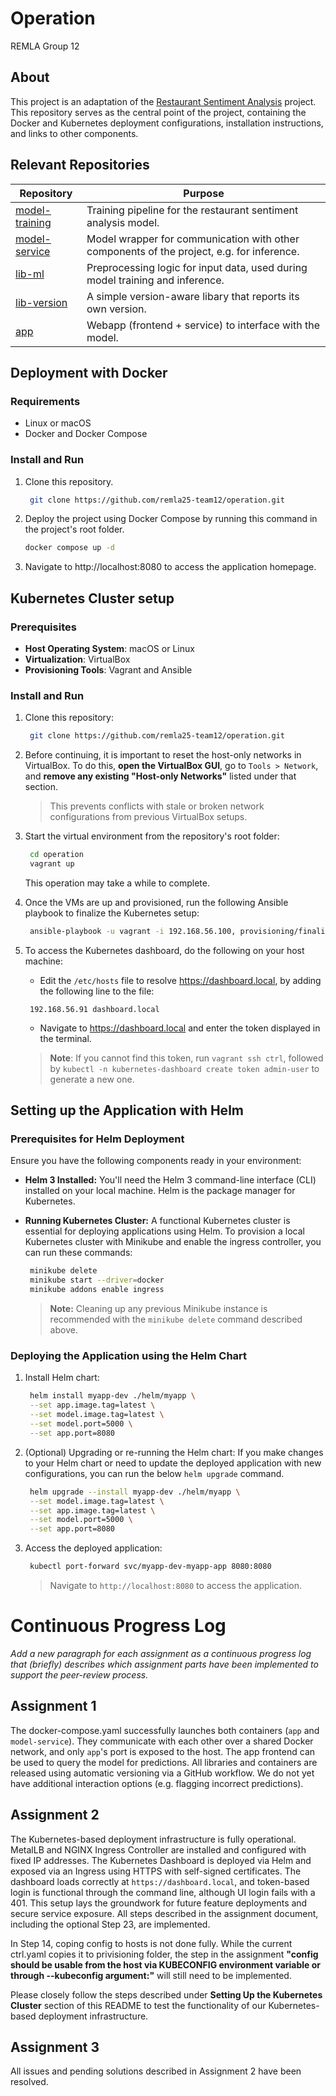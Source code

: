 # Operation

REMLA Group 12

## About

This project is an adaptation of the [Restaurant Sentiment Analysis](https://github.com/proksch/restaurant-sentiment) project.
This repository serves as the central point of the project, containing the Docker and Kubernetes deployment configurations, installation instructions, and links to other components.


## Relevant Repositories

| Repository                                                         | Purpose                                                                                   |
| ------------------------------------------------------------------ | ----------------------------------------------------------------------------------------- |
| [model-training](https://github.com/remla25-team12/model-training) | Training pipeline for the restaurant sentiment analysis model.                            |
| [model-service](https://github.com/remla25-team12/model-service)   | Model wrapper for communication with other components of the project, e.g. for inference. |
| [lib-ml](https://github.com/remla25-team12/lib-ml)                 | Preprocessing logic for input data, used during model training and inference.             |
| [lib-version](https://github.com/remla25-team12/lib-version)       | A simple version-aware libary that reports its own version.                               |
| [app](https://github.com/remla25-team12/app)                       | Webapp (frontend + service) to interface with the model.                                  |


## Deployment with Docker

### Requirements

- Linux or macOS
- Docker and Docker Compose

### Install and Run
1. Clone this repository.
   ```bash
    git clone https://github.com/remla25-team12/operation.git
   ```
2. Deploy the project using Docker Compose by running this command in the project's root folder.

   ```bash
   docker compose up -d
   ```

3. Navigate to http://localhost:8080 to access the application homepage.


## Kubernetes Cluster setup

### Prerequisites

- **Host Operating System**: macOS or Linux
- **Virtualization**: VirtualBox
- **Provisioning Tools**: Vagrant and Ansible

### Install and Run

1. Clone this repository:

   ```bash
    git clone https://github.com/remla25-team12/operation.git
   ```

2. Before continuing, it is important to reset the host-only networks in VirtualBox. To do this, **open the VirtualBox GUI**, go to `Tools > Network`, and **remove any existing "Host-only Networks"** listed under that section.

   > This prevents conflicts with stale or broken network configurations from previous VirtualBox setups.

2. Start the virtual environment from the repository's root folder:

   ```bash
    cd operation
    vagrant up
   ```
   This operation may take a while to complete.

4. Once the VMs are up and provisioned, run the following Ansible playbook to finalize the Kubernetes setup:

   ```bash
    ansible-playbook -u vagrant -i 192.168.56.100, provisioning/finalization.yml
   ```

5. To access the Kubernetes dashboard, do the following on your host machine:

   - Edit the `/etc/hosts` file to resolve https://dashboard.local, by adding the following line to the file: 
   ```plaintext
    192.168.56.91 dashboard.local
   ```

   - Navigate to https://dashboard.local and enter the token displayed in the terminal.

   > **Note**: If you cannot find this token, run `vagrant ssh ctrl`, followed by `kubectl -n kubernetes-dashboard create token admin-user` to generate a new one.

 

## Setting up the Application with Helm

### Prerequisites for Helm Deployment

Ensure you have the following components ready in your environment:

- **Helm 3 Installed:** You'll need the Helm 3 command-line interface (CLI) installed on your local machine. Helm is the package manager for Kubernetes.

- **Running Kubernetes Cluster:** A functional Kubernetes cluster is essential for deploying applications using Helm. To provision a local Kubernetes cluster with Minikube and enable the ingress controller, you can run these commands:

  ```bash
   minikube delete
   minikube start --driver=docker
   minikube addons enable ingress
  ```

  > **Note:** Cleaning up any previous Minikube instance is recommended with the `minikube delete` command described above.

### Deploying the Application using the Helm Chart

1. Install Helm chart:

   ```bash
    helm install myapp-dev ./helm/myapp \
    --set app.image.tag=latest \
    --set model.image.tag=latest \
    --set model.port=5000 \
    --set app.port=8080
   ```

2. (Optional) Upgrading or re-running the Helm chart:
   If you make changes to your Helm chart or need to update the deployed application with new configurations, you can run the below `helm upgrade` command.

   ```bash
    helm upgrade --install myapp-dev ./helm/myapp \
    --set model.image.tag=latest \
    --set app.image.tag=latest \
    --set model.port=5000 \
    --set app.port=8080
   ```

3. Access the deployed application:

   ```bash
    kubectl port-forward svc/myapp-dev-myapp-app 8080:8080
   ```

   > Navigate to `http://localhost:8080` to access the application.


# Continuous Progress Log

_Add a new paragraph for each assignment as a continuous progress log that (briefly) describes which assignment parts have been implemented to support the peer-review process._

## Assignment 1

The docker-compose.yaml successfully launches both containers (`app` and `model-service`). They communicate with each other over a shared Docker network, and only `app`'s port is exposed to the host. The app frontend can be used to query the model for predictions. All libraries and containers are released using automatic versioning via a GitHub workflow. We do not yet have additional interaction options (e.g. flagging incorrect predictions).

## Assignment 2

The Kubernetes-based deployment infrastructure is fully operational. MetalLB and NGINX Ingress Controller are installed and configured with fixed IP addresses. The Kubernetes Dashboard is deployed via Helm and exposed via an Ingress using HTTPS with self-signed certificates. The dashboard loads correctly at `https://dashboard.local`, and token-based login is functional through the command line, although UI login fails with a 401. This setup lays the groundwork for future feature deployments and secure service exposure. All steps described in the assignment document, including the optional Step 23, are implemented.

In Step 14, coping config to hosts is not done fully. While the current ctrl.yaml copies it to privisioning folder, the step in the assignment **"config should be usable from the host via KUBECONFIG environment variable or through --kubeconfig argument:"** will still need to be implemented.

Please closely follow the steps described under **Setting Up the Kubernetes Cluster** section of this README to test the functionality of our Kubernetes-based deployment infrastructure.

## Assignment 3
All issues and pending solutions described in Assignment 2 have been resolved. 